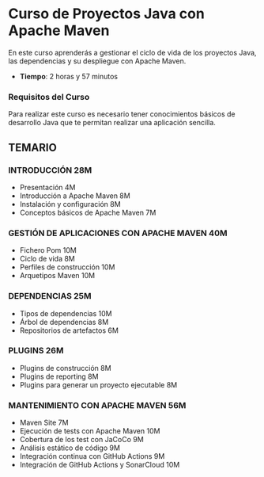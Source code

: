 # Curso de Proyectos Java con Apache Maven
  
En este curso aprenderás a gestionar el ciclo de vida de los proyectos Java, las dependencias y su despliegue con Apache Maven.

*  **Tiempo**: 2 horas y 57 minutos

### Requisitos del Curso

Para realizar este curso es necesario tener conocimientos básicos de desarrollo Java que te permitan realizar una aplicación sencilla.

## TEMARIO

### INTRODUCCIÓN 28M

* Presentación 4M
* Introducción a Apache Maven 8M
* Instalación y configuración 8M
* Conceptos básicos de Apache Maven 7M

### GESTIÓN DE APLICACIONES CON APACHE MAVEN 40M

* Fichero Pom 10M
* Ciclo de vida 8M
* Perfiles de construcción 10M
* Arquetipos Maven 10M

### DEPENDENCIAS 25M

* Tipos de dependencias 10M
* Árbol de dependencias 8M
* Repositorios de artefactos 6M

### PLUGINS 26M

* Plugins de construcción 8M
* Plugins de reporting 8M
* Plugins para generar un proyecto ejecutable 8M

### MANTENIMIENTO CON APACHE MAVEN 56M

* Maven Site 7M
* Ejecución de tests con Apache Maven 10M
* Cobertura de los test con JaCoCo 9M
* Análisis estático de código 9M
* Integración continua con GitHub Actions 9M
* Integración de GitHub Actions y SonarCloud 10M

